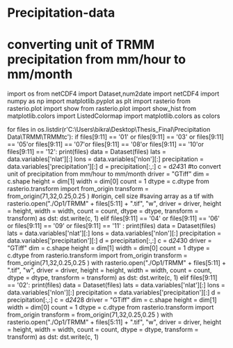 # Precipitation-data 
# converting unit of TRMM precipitation from mm/hour to mm/month
import os
from netCDF4 import Dataset,num2date
import netCDF4
import numpy as np
import matplotlib.pyplot as plt
import rasterio
from rasterio.plot import show
from rasterio.plot import show_hist
from matplotlib.colors import ListedColormap
import matplotlib.colors as colors


for files in os.listdir(r'C:\Users\bikra\Desktop\Thesis_Final\Precipitation Data\TRMM\TRMMtc'):
    if files[9:11] == '01' or files[9:11] == '03' or files[9:11] == '05'or files[9:11] == '07'or files[9:11] == '08'or files[9:11] == '10'or files[9:11] == '12':
        print(files)
        data = Dataset(files)
        lats = data.variables['nlat'][:]
        lons = data.variables['nlon'][:]
        precipitation = data.variables['precipitation'][:]
        d = precipitation[:,:]
        c = d*24*31 #to convert unit of precipitation from mm/hour to mm/month
        driver = "GTiff"
        dim = c.shape
        height = dim[1] 
        width = dim[0]
        count = 1 
        dtype = c.dtype 
        from rasterio.transform import from_origin 
        transform = from_origin(71,32,0.25,0.25 ) #origin, cell size
        #saving array as a tif
        with rasterio.open("./Op1/TRMM" + files[5:11] + ".tif", "w",
                   driver = driver, 
                   height = height, 
                   width = width, 
                   count = count, 
                   dtype = dtype,
                   transform = transform) as dst: 
            dst.write(c, 1)
    elif files[9:11] == '04' or files[9:11] == '06' or files[9:11] == '09' or files[9:11] == '11' :
        print(files)
        data = Dataset(files)
        lats = data.variables['nlat'][:]
        lons = data.variables['nlon'][:]
        precipitation = data.variables['precipitation'][:]
        d = precipitation[:,:]
        c = d*24*30
        driver = "GTiff"
        dim = c.shape
        height = dim[1] 
        width = dim[0]
        count = 1 
        dtype = c.dtype 
        from rasterio.transform import from_origin 
        transform = from_origin(71,32,0.25,0.25 )
        with rasterio.open("./Op1/TRMM" + files[5:11] + ".tif", "w",
                   driver = driver, 
                   height = height, 
                   width = width, 
                   count = count, 
                   dtype = dtype,
                   transform = transform) as dst: 
            dst.write(c, 1)
    elif files[9:11] == '02':
        print(files)
        data = Dataset(files)
        lats = data.variables['nlat'][:]
        lons = data.variables['nlon'][:]
        precipitation = data.variables['precipitation'][:]
        d = precipitation[:,:]
        c = d*24*28
        driver = "GTiff"
        dim = c.shape
        height = dim[1] 
        width = dim[0]
        count = 1 
        dtype = c.dtype 
        from rasterio.transform import from_origin 
        transform = from_origin(71,32,0.25,0.25 )
        with rasterio.open("./Op1/TRMM" + files[5:11] + ".tif", "w",
                   driver = driver, 
                   height = height, 
                   width = width, 
                   count = count, 
                   dtype = dtype,
                   transform = transform) as dst: 
            dst.write(c, 1)

